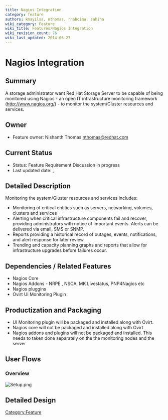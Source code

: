 ```yaml
---
title: Nagios Integration
category: feature
authors: kmayilsa, nthomas, rnahcimu, sahina
wiki_category: Feature
wiki_title: Features/Nagios Integration
wiki_revision_count: 76
wiki_last_updated: 2014-06-27
---
```


# Nagios Integration

## Summary

A storage administrator want Red Hat Storage Server to be capable of being monitored using Nagios - an open IT infrastructure monitoring framework (http://www.nagios.org/) - to monitor the system/Gluster resources and services.

## Owner

*   Feature owner: Nishanth Thomas <nthomas@redhat.com>

## Current Status

*   Status: Feature Requirement Discussion in progress
*   Last updated date: ,

## Detailed Description

Monitoring the system/Gluster resources and services includes:

*   Monitoring of critical entities such as servers, networking, volumes, clusters and services
*   Alerting when critical infrastructure components fail and recover, providing administrators with notice of important events. Alerts can be delivered via email, SMS or SNMP.
*   Reports providing a historical record of outages, events, notifications, and alert response for later review.
*   Trending and capacity planning graphs and reports that allow for infrastructure upgrades before failures occur.

## Dependencies / Related Features

*   Nagios Core
*   Nagios Addons - NRPE , NSCA, MK Livestatus, PNP4Nagios etc
*   Nagios pluggins
*   Ovirt UI Monitoring Plugin

## Productization and Packaging

*   UI Monitoring plugin will be packaged and installed along with Ovirt.
*   Nagios core will not be packaged and installed along with Ovirt
*   Nagios addons and plugins will not be packaged and installed. This needs to taken done separately on the the monitoring nodes and the server

## User Flows

### Overview

![](Setup.png "Setup.png")

## Detailed Design

<Category:Feature>
